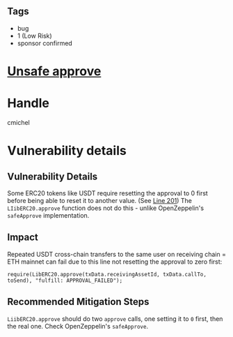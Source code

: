 ## Tags

- bug
- 1 (Low Risk)
- sponsor confirmed

# [Unsafe approve](https://github.com/code-423n4/2021-07-connext-findings/issues/13) 

# Handle

cmichel


# Vulnerability details

## Vulnerability Details
Some ERC20 tokens like USDT require resetting the approval to 0 first before being able to reset it to another value. (See [Line 201](https://etherscan.io/address/0xdac17f958d2ee523a2206206994597c13d831ec7#code))
The `LIibERC20.approve` function does not do this - unlike OpenZeppelin's `safeApprove` implementation.

## Impact
Repeated USDT cross-chain transfers to the same user on receiving chain = ETH mainnet can fail due to this line not resetting the approval to zero first:

```
require(LibERC20.approve(txData.receivingAssetId, txData.callTo, toSend), "fulfill: APPROVAL_FAILED");
```

## Recommended Mitigation Steps
`LiibERC20.approve` should do two `approve` calls, one setting it to `0` first, then the real one.
Check OpenZeppelin's `safeApprove`.

